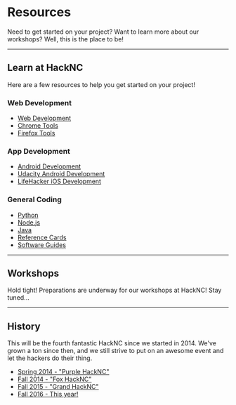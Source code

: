 
# Resources
Need to get started on your project? Want to learn more about our workshops? Well, this is the place to be!

---

## Learn at HackNC
Here are a few resources to help you get started on your project!

### Web Development

* [Web Development](http://modernweb.com/2014/07/16/getting-started-modern-web-development/)
* [Chrome Tools](https://developer.chrome.com/devtools)
* [Firefox Tools](https://developer.mozilla.org/en-US/docs/Web/Guide)

### App Development
* [Android Development](https://developer.android.com/training/index.html)
* [Udacity Android Development](https://www.udacity.com/course/developing-android-apps--ud853)
* [LifeHacker iOS Development](http://lifehacker.com/i-want-to-write-ios-apps-where-do-i-start-1644802175)

### General Coding
* [Python](http://docs.python-guide.org/en/latest/intro/learning)
* [Node.js](http://blog.modulus.io/absolute-beginners-guide-to-nodejs)
* [Java](http://www.javaworld.com/article/2076075/learn-java/core-java-learn-java-from-the-ground-up.html)
* [Reference Cards](https://dzone.com/refcardz)
* [Software Guides](https://dzone.com/guides)

---

## Workshops
Hold tight! Preparations are underway for our workshops at HackNC! Stay tuned...

---

## History

This will be the fourth fantastic HackNC since we started in 2014.  We've grown a ton since then, and we still strive to put on an awesome event and let the hackers do their thing.

* [Spring 2014 - "Purple HackNC"](https://spring2014.hacknc.com/)
* [Fall 2014 - "Fox HackNC"](https://fall2014.hacknc.com)
* [Fall 2015 - "Grand HackNC"](https://fall2015.hacknc.com/)
* [Fall 2016 - This year!](https://hacknc.com/)
